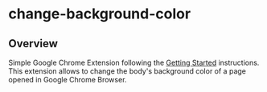 # change-background-color

## Overview
Simple Google Chrome Extension following the [Getting Started](https://developer.chrome.com/docs/extensions/mv3/getstarted/) instructions. This extension allows to change the body's background color of a page opened in Google Chrome Browser.